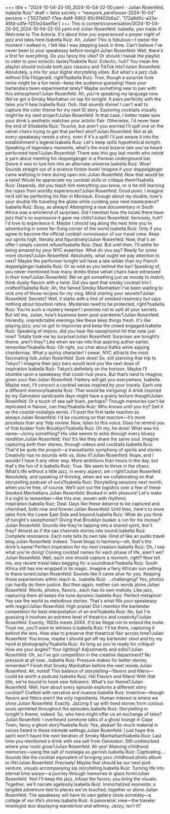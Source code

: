 +++
title = "2024-10-04-20-00_2024-10-04-22-00.yaml - Julian Rosenfeld, Isabella Ruiz"
draft = false
society = "newyork_penthouse-2024-10-04"
persons = ['5537afd7-f7ea-4af4-9902-85c9f402b6a2', '172a9d0c-a03e-46fd-a3fe-f251e24aef5e']
+++
This is content/conversation/2024-10-04-20-00_2024-10-04-22-00.yaml.md
Julian Rosenfeld: Isabella, you made it! Welcome to The Astoria. It's about time you experienced a proper night of jazz and tales here.Isabella Ruiz: Ah, Julian! This is fabulous—I swear the moment I walked in, I felt like I was stepping back in time. Can't believe I've never been to your speakeasy before tonight.Julian Rosenfeld: Well, there's a first for everything. Do you fancy the vibe? Or should I tweak the playlist to cater to your eclectic tastes?Isabella Ruiz: Eclectic, huh? You mean the playlist should include both jazz classics and TikTok hits?Julian Rosenfeld: Absolutely, a mix for your digital storytelling vibes. But what's a jazz club without Ella Fitzgerald, right?Isabella Ruiz: True, though a surprise funk remix might be a fun twist—keep the audience guessing! Have your bartenders been experimental lately? Maybe something new to pair with this atmosphere?Julian Rosenfeld: Ah, you're speaking my language now. We've got a Smoky Manhattan on tap for tonight. It pairs perfectly with the tales you'll hear.Isabella Ruiz: Ooh, that sounds divine! I can't wait to capture the color theme for my next IG story. Exploring cocktails visually might be my next project!Julian Rosenfeld: In that case, I better make sure your drink's aesthetic matches your artistic flair. Otherwise, I'd never hear the end of it!Isabella Ruiz: Touché, but aren't you worried I'll spill one on the velvet chairs trying to get that perfect shot?Julian Rosenfeld: Not at all; every speakeasy needs a story, even if it's a spill! I'll just weave it into the establishment's legend.Isabella Ruiz: Let's keep spills hypothetical tonight. Speaking of legendary moments, what's the most bizarre tale you've heard performed here?Julian Rosenfeld: There was this guy last month who retold a yarn about meeting his doppelgänger in a Parisian underground bar. Swore it was to lure him into an alternate universe.Isabella Ruiz: Wow! Sounds straight out of a science fiction book! Imagine if your doppelgänger came waltzing in here during open mic.Julian Rosenfeld: Now that would be a twist! Would he appreciate my cocktail skills or critique them?Isabella Ruiz: Depends, did you teach him everything you know, or is he still learning the ropes from worldly experiences?Julian Rosenfeld: Good point. I imagine he’d still be perfecting his flair in Montauk. Enough about my double; how's your double life traveling the globe while curating your next masterpiece?Isabella Ruiz: Busy, as always! Attempting a new documentary in South Africa was a whirlwind of surprises. Did I mention how the locals there have jazz that's so expressive it gave me chills?Julian Rosenfeld: Seriously, huh? I'd love to experience it. Maybe I should tag along the next time you're adventuring in some far-flung corner of the world.Isabella Ruiz: Only if you agree to become the official cocktail connoisseur of our travel crew. Keep our spirits high, literally and figuratively!Julian Rosenfeld: Now, that's an offer I simply cannot refuse!Isabella Ruiz: Deal. But until then, I'll settle for being amazed by your NYC expertise. What do you say? Ready for some more stories?Julian Rosenfeld: Absolutely, what ought we pay attention to next? Maybe the performer tonight will have a tale wilder than my French doppelgänger.Isabella Ruiz: Or as wild as you behind the bar! Speaking of, you never mentioned how many drinks these velvet chairs have witnessed in their time?Julian Rosenfeld: We've got something just as moody to match; think dusky flavors with a twist. Did you spot that smoky cocktail trio I crafted?Isabella Ruiz: Ah, the famed Smoky Manhattan! I’ve been waiting to nick one of those recipes for my vlog. Mind sharing your secrets?Julian Rosenfeld: Secrets? Well, it starts with a hint of smoked rosemary but says nothing about bourbon ratios. Mysteries need to be protected, right?Isabella Ruiz: You’re such a mystery keeper! I promise not to spill all your secrets. But tell me, Julian, how’s business been post-pandemic?Julian Rosenfeld: Honestly, unpredictable evenings like these keep things fresh. It's like playing jazz; you've got to improvise and keep the crowd engaged.Isabella Ruiz: Speaking of improv, did you hear the saxophonist hit that note just now? Totally took me by surprise!Julian Rosenfeld: Surprises are tonight’s theme, aren’t they? Like when we ran into that aspiring author earlier, remember?Isabella Ruiz: Oh right, our chat about Kafka while sipping chardonnay. What a quirky character! I swear, NYC attracts the most fascinating folk.Julian Rosenfeld: Sure does! So, still planning that trip to Tokyo? I imagine their jazz bars would lend you the next dose of inspiration.Isabella Ruiz: Tokyo’s definitely on the horizon. Maybe I’ll stumble upon a speakeasy that could rival yours. But that’s hard to imagine, given your flair.Julian Rosenfeld: Flattery will get you everywhere, Isabella. Maybe next, I’ll concoct a cocktail series inspired by your travels. Each one a different memory!Isabella Ruiz: That would be intriguing! A drink inspired by my Galveston sandcastle days might have a grainy texture though!Julian Rosenfeld: Or a touch of sea salt foam, perhaps? Though memories can't be replicated in flavour, can they?Isabella Ruiz: Who knows until you try? Sell it as the coastal nostalgia series. I'll post the first taste reaction as always.Julian Rosenfeld: I'd be counting on that reaction—it’s more priceless than any Yelp review. Now, listen to this voice. Does he remind you of that busker from Brooklyn?Isabella Ruiz: Oh my, he does! What was his name—Jonny something? His vibe seems to echo through every bluesy rendition.Julian Rosenfeld: Yes! It’s like they share the same soul. Imagine capturing both their stories, through videos and cocktails.Isabella Ruiz: That'd be quite the project—a transatlantic symphony of spirits and stories. Creativity has no bounds with us, does it?Julian Rosenfeld: Nope, and I wouldn't have it any other way. More ambitions than hours in the day, but that's the fun of it.Isabella Ruiz: True. We seem to thrive in the chaos. What’s life without a little jazz, in every aspect, am I right?Julian Rosenfeld: Absolutely, and speaking of thriving, when are we collaborating on that storytelling podcast of ours?Isabella Ruiz: Storytelling sessions next month, when you’re free, of course. We’ll sort out the logistics over a few of these Smoked Manhattans.Julian Rosenfeld: Booked in with pleasure! Let's make it a night to remember—like this one, woven with rhythmic inspiration.Isabella Ruiz: Deal. Days like these deserve to be captured and cherished, both now and forever.Julian Rosenfeld: Until then, here's to more tales from the Lower East Side and beyond.Isabella Ruiz: What do you think of tonight's saxophonist? Giving that Brooklyn busker a run for his money?Julian Rosenfeld: Sounds like they're tapping into a shared spirit, don't they? Almost as if the sax channels stories into sound.Isabella Ruiz: Complete resonance. Each note tells its own tale. Kind of like an audio travel blog.Julian Rosenfeld: Indeed. Travel blogs in harmony—oh, that's the drink's name! Perfect inspiration for my next creation.Isabella Ruiz: Oh, I see what you're doing! Coining cocktail names for each phase of life, aren't we?Julian Rosenfeld: Well, each one should capture a moment, right? Now tell me, any recent travel tales begging for a soundtrack?Isabella Ruiz: South Africa still has me wrapped in its magic. Imagine a fiery African sun setting to these tunes!Julian Rosenfeld: Sounds like it came alive for you. Keeping those experiences within reach is...Isabella Ruiz: ...challenging? Yes, photos can hardly do them justice. But then again, neither can words alone.Julian Rosenfeld: Words, photos, flavors...each has its own melody. Like jazz, capturing them all keeps the tune dynamic.Isabella Ruiz: Perfect metaphor! You see the world as melodious stories. That's what fills your speakeasy with magic!Julian Rosenfeld: High praise! Did I mention the bartender competition for best interpretation of an era?Isabella Ruiz: No, but I'm guessing it involves an extreme level of theatrics and creativity?Julian Rosenfeld: Exactly, 1920s meets 20XX. It'd be illegal not to extend the invite. Trust me, you'll want to witness it.Isabella Ruiz: I'll be there, capturing it behind the lens. How else to preserve that theatrical flair across time?Julian Rosenfeld: You know, maybe I should get off my bartender stool and try my hand at photography?Isabella Ruiz: As long as you're ready for critique! How are your angles? Your lighting? Adjustments and edits?Julian Rosenfeld: Oh, so I've got competition in the creative department? No pressure at all now...Isabella Ruiz: Pressure makes for better stories, remember? Finish that Smoky Manhattan before the next reside.Julian Rosenfeld: Ah, noted! This balance of storytelling—flavors and filters—could be worth a podcast.Isabella Ruiz: Ha! Flavors and filters! With that title, we're bound to hook new followers. What's our theme?Julian Rosenfeld: Well, how about every episode explores a different story cocktail? Crafted with narrative and nuance.Isabella Ruiz: Inventive—though flavors and filters aren't the only ingredients. Human interest is where we shine.Julian Rosenfeld: Exactly. Jazzing it up with lived stories from curious souls sprinkled throughout the episodes.Isabella Ruiz: Storytelling in tonight's theme, indeed. So, who here might offer us an exchange of tales?Julian Rosenfeld: I overheard someone talks of a ghost lounge in Cape Town, fancy a ghost story?Isabella Ruiz: Yes, please! So much material in voices heard in these intimate settings.Julian Rosenfeld: I just hope this spirit won't haunt the next iteration of Smoky Manhattan!Isabella Ruiz: Last time you mentioned a drink with sea salt from Galveston. Still undisturbed where your roots grow?Julian Rosenfeld: Ah yes! Weaving childhood memories—using the salt of nostalgia as garnish.Isabella Ruiz: Captivating... Sounds like the cocktail equivalent of bringing your childhood photo album to life!Julian Rosenfeld: Precisely! Maybe that should be our next joint venture, visuals accompanying sip storytelling.Isabella Ruiz: Turning life into eternal time warps—a journey through memories in glass form!Julian Rosenfeld: Yes! I'll keep the jazz, infuse the favors; you bring the visuals. Together, we'll narrate agelessly.Isabella Ruiz: Immortalized moments: a tangible adventure tied to places we've touched, together or alone.Julian Rosenfeld: The speakeasy will have its own gallery show someday—a collage of our life’s stories.Isabella Ruiz: A panoramic view—the traveler mixologist duo displaying wanderlust and whimsy. Jazzy, isn't it?